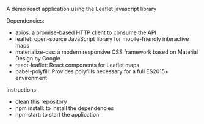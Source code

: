 A demo react application using the Leaflet javascript library

Dependencies:
- axios: a promise-based HTTP client to consume the API
- leaflet: open-source JavaScript library for mobile-friendly interactive maps
- materialize-css: a modern responsive CSS framework based on Material Design by Google
- react-leaflet: React components for Leaflet maps
- babel-polyfill: Provides polyfills necessary for a full ES2015+ environment

Instructions
- clean this repository
- npm install: to install the dependencies
- npm start: to start the application